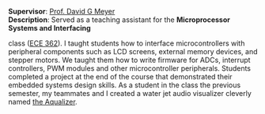 <!--start_month: May-->
<!--start_year: 2014-->
<!--end_month: Jan.-->
<!--end_year: 2014-->
<!--position: Undergraduate Teaching Assistant-->
<!--institution: Purdue University-->
<!--location_city: West Lafayette-->
<!--location_state: IN-->

**Supervisor**: [Prof. David G Meyer]()
<br />
**Description**:
Served as a teaching assistant for the
<strong>Microprocessor Systems and Interfacing</strong>

class (<a
        href="https://engineering.purdue.edu/ece362/"
        class="tooltips"
        target="_blank"
        >ECE 362</a
      >). I taught students how to interface microcontrollers with peripheral
components such as LCD screens, external memory devices, and stepper
motors. We taught them how to write firmware for ADCs, interrupt
controllers, PWM modules and other microcontroller peripherals. Students
completed a project at the end of the course that demonstrated their
embedded systems design skills. As a student in the class the previous
semester, my teammates and I created a water jet audio visualizer cleverly
named
<a href="https://www.youtube.com/watch?v=ovuchyM2fDg">the Aqualizer</a>.
